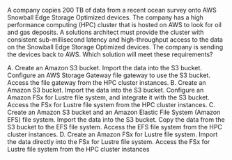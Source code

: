 A company copies 200 TB of data from a recent ocean survey onto AWS Snowball Edge Storage Optimized devices. The company has a high performance computing (HPC) cluster that is hosted on AWS to look for oil and gas deposits. A solutions architect must provide the cluster with consistent sub-millisecond latency and high-throughput access to the data on the Snowball Edge Storage Optimized devices. The company is sending the devices back to AWS. Which solution will meet these requirements? 

A. Create an Amazon S3 bucket. Import the data into the S3 bucket. Configure an AWS Storage Gateway file gateway to use the S3 bucket. Access the file gateway from the HPC cluster instances. 
B. Create an Amazon S3 bucket. Import the data into the S3 bucket. Configure an Amazon FSx for Lustre file system, and integrate it with the S3 bucket. Access the FSx for Lustre file system from the HPC cluster instances. 
C. Create an Amazon S3 bucket and an Amazon Elastic File System (Amazon EFS) file system. Import the data into the S3 bucket. Copy the data from the S3 bucket to the EFS file system. Access the EFS file system from the HPC cluster instances. 
D. Create an Amazon FSx for Lustre file system. Import the data directly into the FSx for Lustre file system. Access the FSx for Lustre file system from the HPC cluster instances